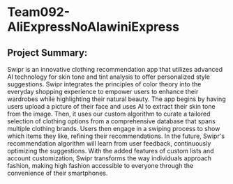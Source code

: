 # Team092-AliExpressNoAlawiniExpress

## Project Summary:
Swipr is an innovative clothing recommendation app that utilizes advanced AI technology for skin tone and tint analysis to offer personalized style suggestions. Swipr integrates the principles of color theory into the everyday shopping experience to empower users to enhance their wardrobes while highlighting their natural beauty. The app begins by having users upload a picture of their face and uses AI to extract their skin tone from the image. Then, it uses our custom algorithm to curate a tailored selection of clothing options from a comprehensive database that spans multiple clothing brands. Users then engage in a swiping process to show which items they like, refining their recommendations. In the future, Swipr's recommendation algorithm will learn from user feedback, continuously optimizing the suggestions. With the added features of custom lists and account customization, Swipr transforms the way individuals approach fashion, making high fashion accessible to everyone through the convenience of their smartphones.
